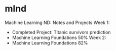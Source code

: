 # mlnd
Machine Learning ND: Notes and Projects
Week 1:
- Completed Project: Titanic survivors prediction
- Machine Learning Foundations 50%
Week 2:
- Machine Learning Foundations 82%

